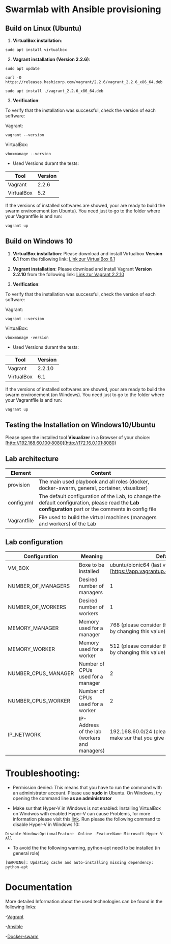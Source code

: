 # Swarmlab with Ansible provisioning

## Build on Linux (Ubuntu)

 1. **VirtualBox installation**:

 ``` sudo apt install virtualbox ```

 2. **Vagrant installation (Version 2.2.6)**:

 ``` sudo apt update ```

``` curl -O https://releases.hashicorp.com/vagrant/2.2.6/vagrant_2.2.6_x86_64.deb ```

``` sudo apt install ./vagrant_2.2.6_x86_64.deb ```

3. **Verification**:

To verify that the installation was successful, check the version of each software:

Vagrant: 

``` vagrant --version ```

VirtualBox: 

``` vboxmanage --version ```

- Used Versions durant the tests:

Tool | Version
---------------- | -------------
Vagrant | 2.2.6
VirtualBox | 5.2

If the versions of installed softwares are showed, your are ready to build the swarm environement (on Ubuntu). You need just to go to the folder where your Vagrantfile is and run:

``` vagrant up ```

## Build on Windows 10

1. **VirtualBox installation**:
Please download and install Virtualbox **Version 6.1** from the following link:
[Link zur VirtualBox 6.1](https://www.virtualbox.org/)

2. **Vagrant installation**:
Please download and install Vagrant **Version 2.2.10** from the following link:
[Link zur Vagrant 2.2.10](https://www.vagrantup.com/downloads.html)

3. **Verification**:

To verify that the installation was successful, check the version of each software:

Vagrant:

``` vagrant --version ```

VirtualBox:

``` vboxmanage -version ```

- Used Versions durant the tests:

Tool | Version
---------------- | -------------
Vagrant | 2.2.10
VirtualBox | 6.1

If the versions of installed softwares are showed, your are ready to build the swarm environement (on Windows). You need just to go to the folder where your Vagrantfile is and run:

``` vagrant up ```

## Testing the Installation on Windows10/Ubuntu
Please open the installed tool **Visualizer** in a Browser of your choice: [http://192.168.60.100:8080](http://172.16.0.101:8080)

## Lab architecture

Element | Content
---------------- | -------------
provision | The main used playbook and all roles (docker, docker-swarm, general, portainer, visualizer)
config.yml | The default configuration of the Lab, to change the default configuration, please read the **Lab configuration** part or the comments in config file
Vagrantfile | File used to build the virtual machines (managers and workers) of the Lab

## Lab configuration

Configuration | Meaning | Default value
---------------- | ------------- | ----------------
VM_BOX | Boxe to be installed | ubuntu/bionic64 (last version of ubuntu bionic) [https://app.vagrantup.com/ubuntu/boxes/bionic64]
NUMBER_OF_MANAGERS | Desired number of managers | 1
NUMBER_OF_WORKERS| Desired number of workers | 1
MEMORY_MANAGER | Memory used for a manager | 768 (please consider the memory of your computer by changing this value)
MEMORY_WORKER | Memory used for a worker | 512 (please consider the memory of your computer by changing this value)
NUMBER_CPUS_MANAGER | Number of CPUs used for a manager | 2
NUMBER_CPUS_WORKER | Number of CPUs used for a worker | 2
IP_NETWORK | IP-Address of the lab (workers and managers) | 192.168.60.0/24 (please by changing this value, make sur that you give a valid IP-Address)

# Troubleshooting:

- Permission denied:
This means that you have to run the command with an administrator account. Please use **sudo** in Ubuntu. On Windows, try opening the command line **as an administrator**

- Make sur that Hyper-V in Windows is not enabled:
Installing VirtualBox on Windwos with enabled Hyper-V can cause Problems, for more information please visit this [link](https://www.vagrantup.com/docs/installation).
Run please the following command to disable Hyper-V in Windows 10:

``` Disable-WindowsOptionalFeature -Online -FeatureName Microsoft-Hyper-V-All ```

- To avoid the the following warning, python-apt need to be installed (in general role) 

``` [WARNING]: Updating cache and auto-installing missing dependency: python-apt ```

# Documentation

More detailed Information about the used technologies can be found in the following links:

-[Vagrant](https://www.vagrantup.com/docs)

-[Ansible](https://docs.ansible.com/)

-[Docker-swarm](https://docs.docker.com/engine/swarm/)
